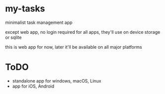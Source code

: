 # my-tasks

minimalist task management app

except web app, no login required for all apps, they'll use on device storage or sqlite

this is web app for now, later it'll be available on all major platforms

# ToDO

- standalone app for windows, macOS, Linux
- app for iOS, Android
